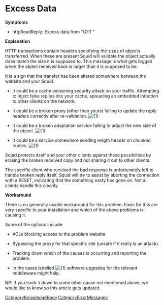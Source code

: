 # Excess Data

**Symptoms**

  - httpReadReply: Excess data from "GET [](http://example.com)"

**Explanation**

HTTP transactions contain headers specifying the sizes of objects
transferred. When these are present Squid will validate the object
actually does match the size it is supposed to. This message is what
gets logged when the object received back is larger than it is supposed
to be.

It is a sign that the transfer has been altered somewhere between the
website and your Squid.

  - It could be a cache-poisoning security attack on your traffic.
    Attempting to inject false replies into your cache, spreading an
    embedded infection to other clients on the network.

  - It could be a broken proxy (other than yours) failing to update the
    reply headers correctly after re-validation.
    ![{1}](https://wiki.squid-cache.org/wiki/squidtheme/img/prio1.png)

  - It could be a broken adaptation service failing to adjust the new
    size of the object.
    ![{1}](https://wiki.squid-cache.org/wiki/squidtheme/img/prio1.png)

  - It could be a service somewhere sending length header on chunked
    replies.
    ![{1}](https://wiki.squid-cache.org/wiki/squidtheme/img/prio1.png)

Squid protects itself and your other clients against these possibilities
by erasing the broken received copy and not sharing it out to other
clients.

The specific client who received the bad response is unfortunately left
to handle broken reply itself. Squid will try to assist by aborting the
connection with a RESET, indicating that the something nasty has gone
on. Not all clients handle this cleanly.

**Workaround**

There is no generally usable workaround for this problem. Fixes for this
are very specific to your installation and which of the above problems
is causing it.

Some of the options include:

  - ACLs blocking access to the problem website

  - Bypassing the proxy for that specific site (unsafe if it really is
    an attack).

  - Tracking down which of the causes is occurring and reporting the
    problem.

  - In the cases labelled
    ![{1}](https://wiki.squid-cache.org/wiki/squidtheme/img/prio1.png)
    software upgrades for the relevant middleware might help.

NP: if you track it down to some other cause not mentioned above, we
would like to know so this article gets updated.

[CategoryKnowledgeBase](https://wiki.squid-cache.org/action/show/KnowledgeBase/ExcessData/CategoryKnowledgeBase#)
[CategoryErrorMessages](https://wiki.squid-cache.org/action/show/KnowledgeBase/ExcessData/CategoryErrorMessages#)
